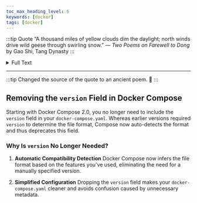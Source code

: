 ```yaml
---
toc_max_heading_level: 6
keywords: [docker]
tags: [docker]
---
```


:::tip Quote
“A thousand miles of yellow clouds dim the daylight; north winds drive wild geese through swirling snow.”
— *Two Poems on Farewell to Dong* by Gao Shi, Tang Dynasty
:::

<details>  
  <summary>Full Text</summary>  
  A thousand miles of yellow clouds dim the daylight; north winds drive wild geese through swirling snow.  
  <br>Do not worry that no kindred spirits lie ahead; everyone under heaven knows you.  
  <br>With six wings I flutter, pitying myself—more than ten years since I left the capital.  
  <br>A man’s poverty and lowliness are no shame, yet today we meet with no money for wine.  
</details>  

---

:::tip
Changed the source of the quote to an ancient poem. :tada:
:::

## Removing the `version` Field in Docker Compose

Starting with Docker Compose 2.0, you no longer need to include the `version` field in your `docker-compose.yaml`. Whereas earlier versions required `version` to determine the file format, Compose now auto-detects the format and thus deprecates this field.

### Why Is `version` No Longer Needed?

1. **Automatic Compatibility Detection**
   Docker Compose now infers the file format based on the features you’ve used, eliminating the need for a manually specified version.

2. **Simplified Configuration**
   Dropping the `version` field makes your `docker-compose.yaml` cleaner and avoids confusion caused by unnecessary metadata.
